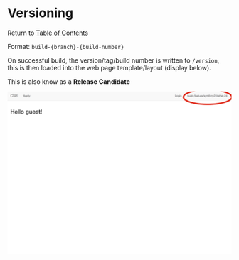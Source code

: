 # Versioning

Return to [Table of Contents](/README.md#table-of-contents)

Format: `build-{branch}-{build-number}`

On successful build, the version/tag/build number is written to `/version`, this is then loaded into the web page template/layout (display below). 

This is also know as a **Release Candidate**

![Versioning](/doc/assets/versioning/layout.png "Version/Build  Number Screenshot")
